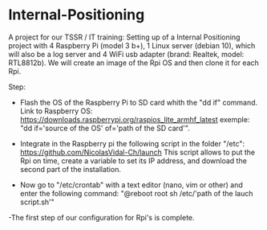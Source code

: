 # Internal-Positioning
A project for our TSSR / IT training:
Setting up of a Internal Positioning project with 4 Raspberry Pi (model 3 b+), 1 Linux server (debian 10), which will also be a log server and 4 WiFi usb adapter (brand: Realtek, model: RTL8812b).
We will create an image of the Rpi OS and then clone it for each Rpi.

Step:

- Flash the OS of the Raspberry Pi to SD card whith the "dd if" command.
Link to Raspberry OS:
https://downloads.raspberrypi.org/raspios_lite_armhf_latest
exemple:
"dd if='source of the OS' of='path of the SD card'".

- Integrate in the Raspberry pi the following script in the folder "/etc":
https://github.com/NicolasVidal-Ch/launch
This script allows to put the Rpi on time, create a variable to set its IP address, and download the second part of the installation.

- Now go to "/etc/crontab" with a text editor (nano, vim or other) and enter the following command:
"@reboot root sh /etc/'path of the lauch script.sh'"

-The first step of our configuration for Rpi's is complete.


